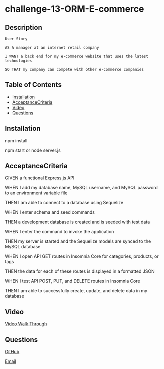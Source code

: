# challenge-13-ORM-E-commerce
  ## Description
  `User Story`

    AS A manager at an internet retail company

    I WANT a back end for my e-commerce website that uses the latest technologies

    SO THAT my company can compete with other e-commerce companies

  ## Table of Contents 
  * [Installation](#installation)
  * [AcceptanceCriteria](#acceptancecriteria)
  * [Video](#video)
  * [Questions](#questions)
    

  ## Installation
  npm install

  npm start or node server.js

  ## AcceptanceCriteria

  GIVEN a functional Express.js API

  WHEN I add my database name, MySQL username, and MySQL password to an environment variable file

  THEN I am able to connect to a database using Sequelize

  WHEN I enter schema and seed commands

  THEN a development database is created and is seeded with test data

  WHEN I enter the command to invoke the application

  THEN my server is started and the Sequelize models are synced to the MySQL database

  WHEN I open API GET routes in Insomnia Core for categories, products, or tags

  THEN the data for each of these routes is displayed in a formatted JSON

  WHEN I test API POST, PUT, and DELETE routes in Insomnia Core

  THEN I am able to successfully create, update, and delete data in my database 


  ## Video
  [Video Walk Through](https://drive.google.com/file/d/1AmvkXZNXgMtZ2ctiupo6GWxZTzZzbH-b/view)

  ## Questions
  [GitHub](https://github.com/jerismith32)
  
  [Email](jerismith32@gmail.com)